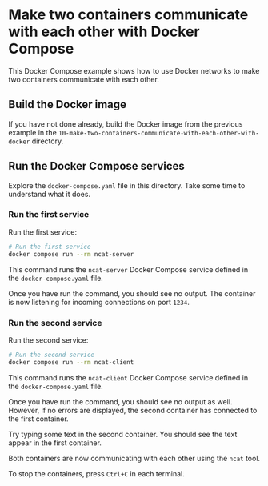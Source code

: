# Make two containers communicate with each other with Docker Compose

This Docker Compose example shows how to use Docker networks to make two
containers communicate with each other.

## Build the Docker image

If you have not done already, build the Docker image from the previous example
in the `10-make-two-containers-communicate-with-each-other-with-docker`
directory.

## Run the Docker Compose services

Explore the `docker-compose.yaml` file in this directory. Take some time to
understand what it does.

### Run the first service

Run the first service:

```sh
# Run the first service
docker compose run --rm ncat-server
```

This command runs the `ncat-server` Docker Compose service defined in the
`docker-compose.yaml` file.

Once you have run the command, you should see no output. The container is now
listening for incoming connections on port `1234`.

### Run the second service

Run the second service:

```sh
# Run the second service
docker compose run --rm ncat-client
```

This command runs the `ncat-client` Docker Compose service defined in the
`docker-compose.yaml` file.

Once you have run the command, you should see no output as well. However, if no
errors are displayed, the second container has connected to the first container.

Try typing some text in the second container. You should see the text appear in
the first container.

Both containers are now communicating with each other using the `ncat` tool.

To stop the containers, press `Ctrl+C` in each terminal.
